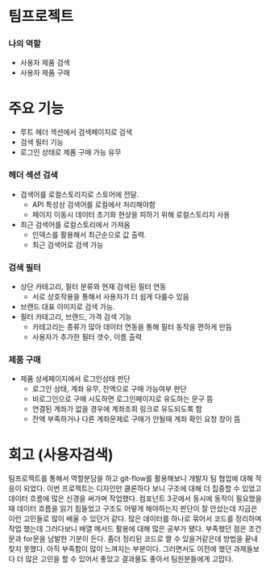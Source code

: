 # 팀프로젝트
### 나의 역할
- 사용자 제품 검색
- 사용자 제품 구매

# 주요 기능
- 루트 헤더 섹션에서 검색페이지로 검색
- 검색 필터 기능
- 로그인 상태로 제품 구매 가능 유무

### 헤더 섹션 검색
- 검색어를 로컬스토리지로 스토어에 전달.
  - API 특성상 검색어를 로컬에서 처리해야함
  - 페이지 이동시 데이터 초기화 현상을 피하기 위해 로컬스토리지 사용
- 최근 검색어를 로컬스토리에서 가져옴
  - 인덱스를 활용해서 최근순으로 값 출력.
  - 최근 검색어로 검색 가능

### 검색 필터
- 상단 카테고리, 필터 분류와 현재 검색된 필터 연동
  - 서로 상호작용을 통해서 사용자가 더 쉽게 다룰수 있음
- 브랜드 대표 이미지로 검색 가능.
- 필터 카테고리, 브랜드, 가격 검색 기능
  - 카테고리는 종류가 많아 데이터 연동을 통해 필터 동작을 편하게 만듬
  - 사용자가 추가한 필터 갯수, 이름 출력

### 제품 구매
- 제품 상세페이지에서 로그인상태 판단
  - 로그인 상태, 계좌 유무, 잔액으로 구매 가능여부 판단
  - 비로그인으로 구매 시도하면 로그인페이지로 유도하는 문구 뜸
  - 연결된 계좌가 없을 경우에 계좌조회 링크로 유도되도록 함
  - 잔액 부족하거나 다른 계좌문제로 구매가 안될때 계좌 확인 요청 창이 뜸


# 회고 (사용자검색)
팀프로젝트를 통해서 역할분담을 하고 git-flow를 활용해보니 개발자 팀 협업에 대해 적응이 되었다. 이번 프로젝트는 디자인만 클론하다 보니 구조에 대해 더 집중할 수 있었고 데이터 흐름에 많은 신경을 써가며 작업했다. 컴포넌트 3곳에서 동시에 동작이 필요했을 때 데이터 흐름을 읽기 힘들었고 구조도 어떻게 해야하는지 판단이 잘 안섰는데 지금은 이런 고민들로 많이 배울 수 있던거 같다. 많은 데이터를 하나로 묶어서 코드를 정리하며 작업 했는데 그러다보니 배열 메서드 활용에 대해 많은 공부가 됐다. 부족했던 점은 조건문과 for문을 남발한 기분이 든다. 좀더 정리된 코드로 짤 수 있을거같은데 방법을 끝내 찾지 못했다. 아직 부족함이 많이 느껴지는 부분이다. 그러면서도 이전에 했던 과제들보다 더 많은 고민을 할 수 있어서 좋았고 결과물도 좋아서 팀원분들에게 고맙다.
